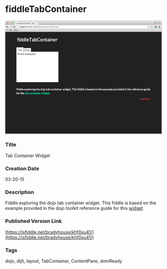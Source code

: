 fiddleTabContainer
======

![Screenshot](screenshot.png)


### Title

Tab Container Widget


### Creation Date

03-20-15


### Description

Fiddle exploring the dojo tab container widget.  This fiddle is based on the example provided in the dojo toolkit reference 
guide for this [widget](http://dojotoolkit.org/reference-guide/1.10/dijit/layout/TabContainer.html).

### Published Version Link

[https://jsfiddle.net/bradyhouse/khf0xu41/](https://jsfiddle.net/bradyhouse/khf0xu41/)


### Tags

dojo, dijit, layout, TabContainer, ContentPane, domReady